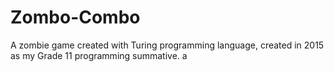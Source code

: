 # Zombo-Combo
A zombie game created with Turing programming language, created in 2015 as my Grade 11 programming summative.
a
